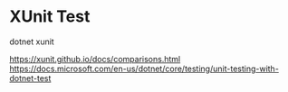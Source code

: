 # XUnit Test

dotnet xunit  
  

https://xunit.github.io/docs/comparisons.html  
https://docs.microsoft.com/en-us/dotnet/core/testing/unit-testing-with-dotnet-test  


